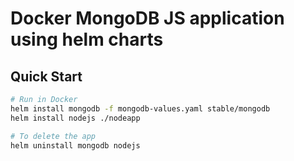 # Docker MongoDB JS application using helm charts

## Quick Start

```bash
# Run in Docker
helm install mongodb -f mongodb-values.yaml stable/mongodb
helm install nodejs ./nodeapp

# To delete the app
helm uninstall mongodb nodejs

```
